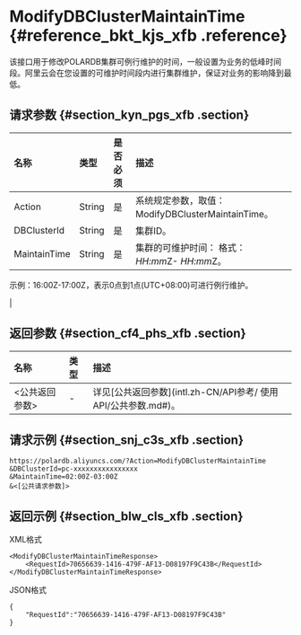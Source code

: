 # ModifyDBClusterMaintainTime {#reference_bkt_kjs_xfb .reference}

该接口用于修改POLARDB集群可例行维护的时间，一般设置为业务的低峰时间段。阿里云会在您设置的可维护时间段内进行集群维护，保证对业务的影响降到最低。

## 请求参数 {#section_kyn_pgs_xfb .section}

|名称|类型|是否必须|描述|
|:-|:-|:---|:-|
|Action|String|是|系统规定参数，取值：ModifyDBClusterMaintainTime。|
|DBClusterId|String|是|集群ID。|
|MaintainTime|String|是|集群的可维护时间： 格式：*HH:mm*Z- *HH:mm*Z。

 示例：16:00Z-17:00Z，表示0点到1点\(UTC+08:00\)可进行例行维护。

 |

## 返回参数 {#section_cf4_phs_xfb .section}

|名称|类型|描述|
|:-|:-|:-|
|<公共返回参数\>|-|详见[公共返回参数](intl.zh-CN/API参考/ 使用API/公共参数.md#)。|

## 请求示例 {#section_snj_c3s_xfb .section}

```
https://polardb.aliyuncs.com/?Action=ModifyDBClusterMaintainTime
&DBClusterId=pc-xxxxxxxxxxxxxxxx
&MaintainTime=02:00Z-03:00Z
&<[公共请求参数]>
```

## 返回示例 {#section_blw_cls_xfb .section}

XML格式

```
<ModifyDBClusterMaintainTimeResponse>  
	<RequestId>70656639-1416-479F-AF13-D08197F9C43B</RequestId>
</ModifyDBClusterMaintainTimeResponse>
```

JSON格式

```
{
    "RequestId":"70656639-1416-479F-AF13-D08197F9C43B"
}
```

